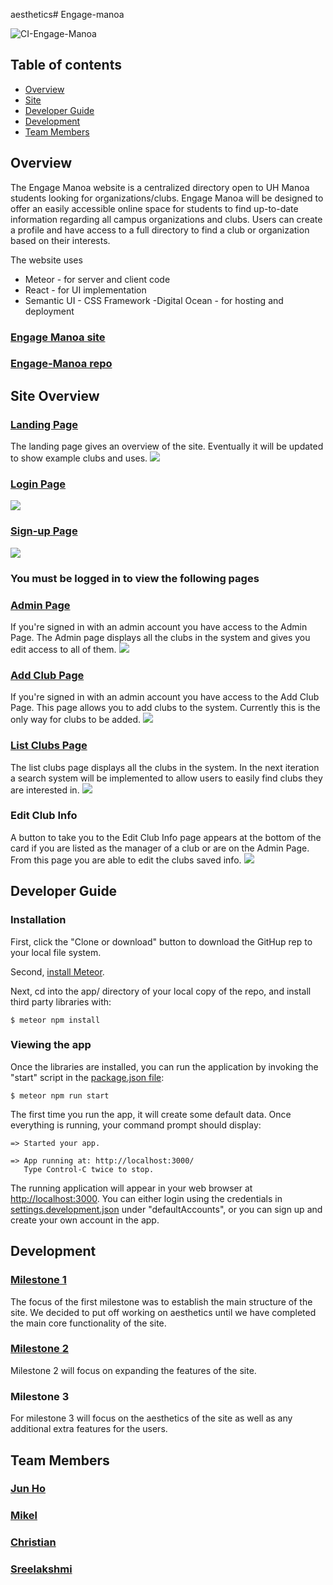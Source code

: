 aesthetics# Engage-manoa

![CI-Engage-Manoa](https://github.com/engage-manoa/engage-manoa/workflows/CI-Engage-Manoa/badge.svg)

## Table of contents
- [Overview](#overview)
- [Site](#site-overview)
- [Developer Guide](#developer-guide)
- [Development](#development)
- [Team Members](#team-members)

## Overview
The Engage Manoa website is a centralized directory open to UH Manoa students looking for organizations/clubs. Engage Manoa will be designed to offer an easily accessible online space for students to find up-to-date information regarding all campus organizations and clubs. Users can create a profile and have access to a full directory to find a club or organization based on their interests.

The website uses
- Meteor - for server and client code
- React - for UI implementation
- Semantic UI - CSS Framework
-Digital Ocean - for hosting and deployment

### [Engage Manoa site](http://134.209.77.173/#/)
### [Engage-Manoa repo](https://github.com/engage-manoa/engage-manoa)

## Site Overview

### [Landing Page](http://134.209.77.173/#/)
The landing page gives an overview of the site. Eventually it will be updated to show example clubs and uses.
<img src="Photos/landingM1.png"/>

### [Login Page](http://134.209.77.173/#/signin/)
<img src="Photos/signInM1.png"/>

### [Sign-up Page](http://134.209.77.173/#/signup)
<img src="Photos/registerM1.png"/>

### You must be logged in to view the following pages

### [Admin Page](http://134.209.77.173/#/admin)
If you're signed in with an admin account you have access to the Admin Page. The Admin page displays all the clubs in the system and gives you edit access to all of them.
<img src="Photos/adminM1.png"/>

### [Add Club Page](http://134.209.77.173/#/addclub)
If you're signed in with an admin account you have access to the Add Club Page. This page allows you to add clubs to the system. Currently this is the only way for clubs to be added.
<img src="Photos/addClubM1.png"/>

### [List Clubs Page](http://134.209.77.173/#/listclubs)
The list clubs page displays all the clubs in the system. In the next iteration a search system will be implemented to allow users to easily find clubs they are interested in.
<img src="Photos/listClupsM1.png"/>

### Edit Club Info
A button to take you to the Edit Club Info page appears at the bottom of the card if you are listed as the manager of a club or are on the Admin Page. From this page you are able to edit the clubs saved info.
<img src="Photos/editClubM1.png"/>

## Developer Guide
### Installation
First, click the "Clone or download" button to download the GitHup rep to your local file system.

Second, [install Meteor](https://www.meteor.com/install).

Next, cd into the app/ directory of your local copy of the repo, and install third party libraries with:

```
$ meteor npm install
```
### Viewing the app

Once the libraries are installed, you can run the application by invoking the "start" script in the [package.json file](https://github.com/engage-manoa/engage-manoa/blob/main/app/package.json):

```
$ meteor npm run start
```
The first time you run the app, it will create some default data. Once everything is running, your command prompt should display:

```
=> Started your app.

=> App running at: http://localhost:3000/
   Type Control-C twice to stop.
```
The running application will appear in your web browser at [http://localhost:3000](http://localhost:3000). You can either login using the credentials in [settings.development.json](https://github.com/engage-manoa/engage-manoa/blob/main/config/settings.development.json) under "defaultAccounts", or you can sign up and create your own account in the app.

## Development
### [Milestone 1](https://github.com/engage-manoa/engage-manoa/projects/1)
The focus of the first milestone was to establish the main structure of the site.
We decided to put off working on aesthetics until we have completed the main core functionality of the site.

### [Milestone 2](https://github.com/engage-manoa/engage-manoa/projects/2)
Milestone 2 will focus on expanding the features of the site.

### Milestone 3
For milestone 3 will focus on the aesthetics of the site as well as any additional extra features for the users.

## Team Members
### [Jun Ho](https://junhocs.github.io)
### [Mikel](https://mikel-ishihara.github.io/)
### [Christian](https://www.notion.so/Christian-Pak-Portfolio-2020-554fded38ce9497198e62aaeca8b3b52)
### [Sreelakshmi](https://smkutty.github.io/)
